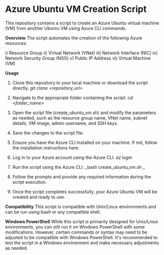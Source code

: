 # Azure Ubuntu VM Creation Script
This repository contains a script to create an Azure Ubuntu virtual machine (VM) from another Ubuntu VM using Azure CLI commands.

**Overview**
The script automates the creation of the following Azure resources:

i)   Resource Group
ii)  Virtual Network (VNet)
iii) Network Interface (NIC)
iv)  Network Security Group (NSG)
v)   Public IP Address
vi)  Virtual Machine (VM)

**Usage**
1) Clone this repository to your local machine or download the script directly.
_git clone <repository_url>_

2) Navigate to the appropriate folder containing the script.
_cd <folder_name>_

3) Open the script file (create_ubuntu_vm.sh) and modify the parameters as needed, such as the resource group name, VNet name, subnet details, VM image, admin username, and SSH keys.
4) Save the changes to the script file.
5) Ensure you have the Azure CLI installed on your machine. If not, follow the installation instructions here.
6) Log in to your Azure account using the Azure CLI.
_az login_

8) Run the script using the Azure CLI.
_bash create_ubuntu_vm.sh
_
10) Follow the prompts and provide any required information during the script execution.
11) Once the script completes successfully, your Azure Ubuntu VM will be created and ready to use.

    
**Compatibility**
This script is compatible with Unix/Linux environments and can be run using bash or any compatible shell.

**Windows PowerShell**
While this script is primarily designed for Unix/Linux environments, you can still run it on Windows PowerShell with some modifications. However, certain commands or syntax may need to be adjusted to be compatible with Windows PowerShell. It's recommended to test the script in a Windows environment and make necessary adjustments as needed.
